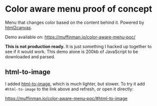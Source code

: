 # Color aware menu proof of concept

Menu that changes color based on the content behind it. Powered by [html2canvas](https://html2canvas.hertzen.com/).

Demo available on:
https://muffinman.io/color-aware-menu-poc/

**This is not production ready.** It is just something I hacked up together to see if it would work. This demo alone is 200kb of JavaScript to be downloaded and parsed.

## html-to-image

I added [html-to-image](https://github.com/bubkoo/html-to-image), which is much lighter, but slower. To try it add `#html-to-image` to the link above and refresh, or open it directly:

https://muffinman.io/color-aware-menu-poc/#html-to-image
